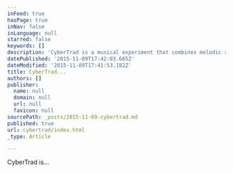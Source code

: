 ```yaml
---
inFeed: true
hasPage: true
inNav: false
inLanguage: null
starred: false
keywords: []
description: 'CyberTrad is a musical experiment that combines melodic sensibilities from traditional Irish and Breton music, and blends them with rhythmic elements of contemporary Quebecois, funk, and Hip Hop. The project features Matthew Olwell on flute, vocals, and percussion, Dominic “Shodekeh” Talifero on human Beatbox, and Aimee Curl on upright bass and vocals. Original compositions and arrangements by Matthew Olwell make CyberTrad both familiar and intriguing. '
datePublished: '2015-11-09T17:42:03.665Z'
dateModified: '2015-11-09T17:41:53.182Z'
title: CyberTrad...
authors: []
publisher:
  name: null
  domain: null
  url: null
  favicon: null
sourcePath: _posts/2015-11-09-cybertrad.md
published: true
url: cybertrad/index.html
_type: Article

---
```

CyberTrad is...